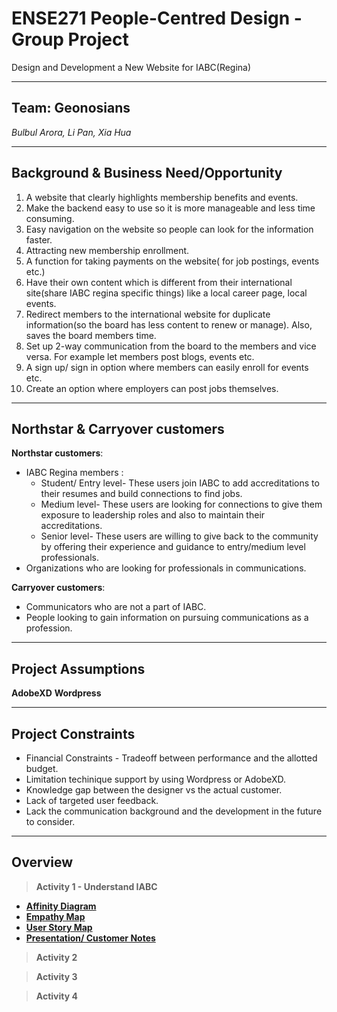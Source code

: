 # ENSE271 People-Centred Design - Group Project 
Design and Development a New Website for IABC(Regina)

---

## Team: Geonosians
*Bulbul Arora,*     *Li Pan,*    *Xia Hua* 

---

## Background & Business Need/Opportunity
1. A website that clearly highlights membership benefits and events. 
2. Make the backend easy to use so it is more manageable and less time consuming.  
3. Easy navigation on the website so people can look for the information faster.  
4. Attracting new membership enrollment.
5. A function for taking payments on the website( for job postings, events etc.) 
6. Have their own content which is different from their international site(share IABC regina specific things) like a local career page, local events.
7. Redirect members to the international website for duplicate information(so the board has less content to renew or manage). Also, saves the board members time.
8. Set up 2-way communication from the board to the members and vice versa. For example let members post blogs, events etc.
9. A sign up/ sign in option where members can easily enroll for events etc.
10. Create an option where employers can post jobs themselves.

---

## Northstar & Carryover customers
**Northstar customers**: 
* IABC Regina members :
  * Student/ Entry level- These users join IABC to add accreditations to their resumes and build connections to find jobs.
  * Medium level- These users are looking for connections to give them exposure to leadership roles and also to maintain their accreditations.
  * Senior level- These users are willing to give back to the community by offering their experience and guidance to entry/medium level professionals.
* Organizations who are looking for professionals in communications.

**Carryover customers**: 
* Communicators who are not a part of IABC.
* People looking to gain information on pursuing communications as a profession.

---

## Project Assumptions
**AdobeXD**
**Wordpress**  

---
## Project Constraints
* Financial Constraints - Tradeoff between performance and the allotted budget.
* Limitation techinique support by using Wordpress or AdobeXD.
* Knowledge gap between the designer vs the actual customer. 
* Lack of targeted user feedback.
* Lack the communication background and the development in the future to consider. 

---

## Overview
> **Activity 1 - Understand IABC**
- [**Affinity Diagram**](https://github.com/bulbularora/ENSE271-GroupProject/tree/main/Activity%201%20-%20Understanding%20the%20customer/Affinity%20Diagram)
- [**Empathy Map**](https://github.com/bulbularora/ENSE271-GroupProject/tree/main/Activity%201%20-%20Understanding%20the%20customer/Empathy%20Map)
- [**User Story Map**](https://github.com/bulbularora/ENSE271-GroupProject/tree/main/Activity%201%20-%20Understanding%20the%20customer/User%20Story%20Map)
- [**Presentation/ Customer Notes**](https://github.com/bulbularora/ENSE271-GroupProject/tree/main/Activity%201%20-%20Understanding%20the%20customer/Presentation%20and%20Customer%20notes)
> **Activity 2**

> **Activity 3**

> **Activity 4**





